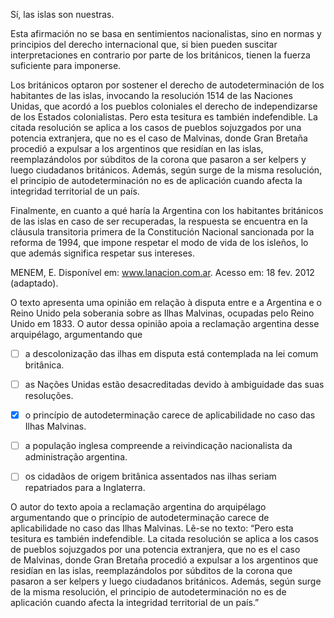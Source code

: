 

Sí, las islas son nuestras.

Esta afirmación no se basa en sentimientos nacionalistas, sino en normas y principios del derecho internacional que, si bien pueden suscitar interpretaciones en contrario por parte de los británicos, tienen la fuerza suficiente para imponerse.

Los británicos optaron por sostener el derecho de autodeterminación de los habitantes de las islas, invocando la resolución 1514 de las Naciones Unidas, que acordó a los pueblos coloniales el derecho de independizarse de los Estados colonialistas. Pero esta tesitura es también indefendible. La citada resolución se aplica a los casos de pueblos sojuzgados por una potencia extranjera, que no es el caso de Malvinas, donde Gran Bretaña procedió a expulsar a los argentinos que residían en las islas, reemplazándolos por súbditos de la corona que pasaron a ser kelpers y luego ciudadanos británicos. Además, según surge de la misma resolución, el principio de autodeterminación no es de aplicación cuando afecta la integridad territorial de un país.

Finalmente, en cuanto a qué haría la Argentina con los habitantes británicos de las islas en caso de ser recuperadas, la respuesta se encuentra en la cláusula transitoria primera de la Constitución Nacional sancionada por la reforma de 1994, que impone respetar el modo de vida de los isleños, lo que además significa respetar sus intereses.

MENEM, E. Disponível em: www.lanacion.com.ar. Acesso em: 18 fev. 2012 (adaptado).

O texto apresenta uma opinião em relação à disputa entre e a Argentina e o Reino Unido pela soberania sobre as Ilhas Malvinas, ocupadas pelo Reino Unido em 1833. O autor dessa opinião apoia a reclamação argentina desse arquipélago, argumentando que



- [ ] a descolonização das ilhas em disputa está contemplada na lei comum britânica.
- [ ] as Nações Unidas estão desacreditadas devido à ambiguidade das suas resoluções.
- [x] o princípio de autodeterminação carece de aplicabilidade no caso das Ilhas Malvinas.
- [ ] a população inglesa compreende a reivindicação nacionalista da administração argentina.
- [ ] os cidadãos de origem britânica assentados nas ilhas seriam repatriados para a Inglaterra.


O autor do texto apoia a reclamação argentina do arquipélago argumentando que o princípio de autodeterminação carece de aplicabilidade no caso das Ilhas Malvinas. Lê-se no texto: “Pero esta tesitura es también indefendible. La citada resolución se aplica a los casos de pueblos sojuzgados por una potencia extranjera, que no es el caso de Malvinas, donde Gran Bretaña procedió a expulsar a los argentinos que residían en las islas, reemplazándolos por súbditos de la corona que pasaron a ser kelpers y luego ciudadanos británicos. Además, según surge de la misma resolución, el principio de autodeterminación no es de aplicación cuando afecta la integridad territorial de un país.”
